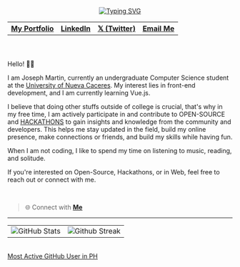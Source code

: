 
<header align="left">
  
[![Typing SVG](https://readme-typing-svg.demolab.com?font=Poppins&size=28&duration=3000&pause=500&color=F7F7F7&random=false&width=535&lines=Welcome+to+my+GitHub+Profile!+%F0%9F%91%8B;Front-End+VueJS+Developer+%F0%9F%92%BB%F0%9F%91%BB;Let's+Connect!+%F0%9F%98%83%F0%9F%9A%80)](https://git.io/typing-svg)

<table>
  <tr>
    <th>
      <a href="https://jfmartinz-dev.vercel.app/" />  My Portfolio  
    </th> 
    <th>
      <a href="https://www.linkedin.com/in/jfmartinz/" />   LinkedIn
    </th>
         <th>
      <a href="https://twitter.com/jfmartinz" />   𝕏 (Twitter)
    </th>
         <th>
      <a href="mailto:se.josephmartin@gmail.com" />   Email Me
    </th>
  </tr>
  
</table>
</section>
</header>  
<section>  
  
Hello! 👋🏻


I am Joseph Martin, currently an undergraduate Computer Science student at the [University of Nueva Caceres](https://unc.edu.ph/). 
My interest lies in front-end development, and I am currently learning Vue.js.

I believe that doing other stuffs outside of college is crucial,
that's why in my free time, I am actively participate in and contribute to OPEN-SOURCE and [HACKATHONS](https://mlh.io/) to gain insights and knowledge from the community and developers.
This helps me stay updated in the field, build my online presence, make connections or friends, and build my skills while having fun.

When I am not coding, I like to spend my time on listening to music, reading, and solitude.

If you're interested on Open-Source, Hackathons, or in Web, feel free to reach out or connect with me.

<br>
  
> 🌐 Connect with  [**Me**](https://linktr.ee/jfmartinz) 
</section>

---





<section>
  
<!-- <table>

  <tr>
      <th>
     Front-End
   </th>
    <td>
      <a href="https://skillicons.dev" title="Visit https://skillicons.dev for more information">
        <img src="https://skillicons.dev/icons?i=html,css,javascript,typescript,tailwindcss,vuejs,pinia,vitest,git,github,figma" />
      </a> 
    </td>
    <th>Back-End</th>
    <td>
      <a href="https://skillicons.dev" title="Visit https://skillicons.dev for more information">
        <img src="https://skillicons.dev/icons?i=php,laravel,mysql" />
      </a> 
    </td>
  </tr> 
</table>


  <br><br>
-->
<table>
<tr>
  <td>
    <img src="https://github-readme-stats.vercel.app/api?username=jfmartinz&show_icons=true&theme=tokyonight&hide_border=true&include_all_commits=false&count_private=false" alt="GitHub Stats" title="Github Stats"/>  

  </td>
  <td>
      <img src="https://github-readme-streak-stats.herokuapp.com/?user=jfmartinz&theme=tokyonight&hide_border=true" alt="Github Streak" title="Github Streak"/> 
  </td>
</tr>
</table>
</section>

<br>
<!-- Visit https://committers.top/ to learn more about this -->
<div align="left">
<a  href="https://committers.top/philippines_public#jfmartinz" title="Visit https://committers.top/ to learn more about this">
      Most Active GitHub User in PH
</a>
  </div>
